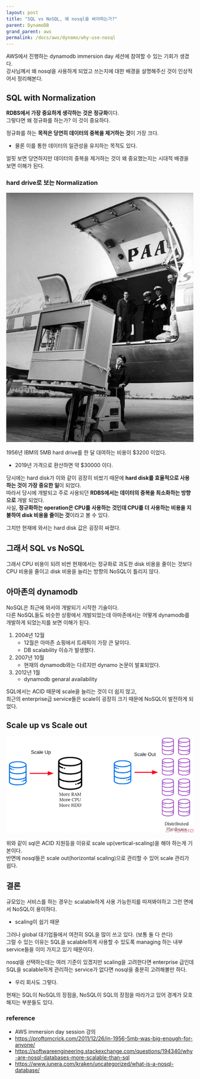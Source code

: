 ```yaml
---
layout: post
title: "SQL vs NoSQL, 왜 nosql을 써야하는가?"
parent: DynamoDB
grand_parent: aws
permalink: /docs/aws/dynamo/why-use-nosql
---
```


AWS에서 진행하는 dynamodb immersion day 세션에 참여할 수 있는 기회가 생겼다.  
강사님께서 왜 nosql을 사용하게 되었고 쓰는지에 대한 배경을 설명해주신 것이 인상적어서 정리해본다.


## SQL with Normalization

**RDBS에서 가장 중요하게 생각하는 것은 정규화**이다.  
그렇다면 왜 정규화를 하는가? 이 것이 중요하다.

정규화를 하는 **목적은 당연히 데이터의 중복을 제거하는 것**이 가장 크다.
- 물론 이를 통한 데이터의 일관성을 유지하는 목적도 있다.

얼핏 보면 당연하지만 데이터의 중복을 제거하는 것이 왜 중요했는지는 시대적 배경을 보면 이해가 된다.  



### hard drive로 보는 Normalization

![5mb hard](/images/post/aws/dynamodb/why-use-nosql/5mbharddrive1956.jpg)

1956년 IBM의 5MB hard drive를 한 달 대여하는 비용이 $3200 이었다.
- 2019년 가격으로 환산하면 약 $30000 이다.

당시에는 hard disk가 이와 같이 굉장히 비쌌기 때문에 **hard disk를 효율적으로 사용하는 것이 가장 중요한 일**이 되었다.  
따라서 당시에 개발되고 주로 사용되던 **RDBS에서는 데이터의 중복을 최소화하는 방향으로** 개발 되었다.  
사실, **정규화하는 operation은 CPU를 사용하는 것인데 CPU를 더 사용하는 비용을 지불하여 disk 비용을 줄이는 것**이라고 볼 수 있다.  

그치만 현재에 와서는 hard disk 값은 굉장히 싸졌다.


## 그래서 SQL vs NoSQL

그래서 CPU 비용이 되려 비싼 현재에서는 정규화로 과도한 disk 비용을 줄이는 것보다 CPU 비용을 줄이고 disk 비용을 늘리는 방향의 NoSQL이 틀리지 않다.


## 아마존의 dynamodb

NoSQL은 최근에 와서야 개발되기 시작한 기술이다.  
다른 NoSQL들도 비슷한 상황에서 개발되었는데 아마존에서는 어떻게 dynamodb를 개발하게 되었는지를 보면 이해가 된다.

1. 2004년 12월
   - 12월은 아마존 쇼핑에서 트래픽이 가장 큰 달이다.
   - DB scalability 이슈가 발생했다.
2. 2007년 10월
   - 현재의 dynamodb와는 다르지만 dynamo 논문이 발표되었다.
3. 2012년 1월
   - dynamodb genaral availability

SQL에서는 ACID 때문에 scale을 늘리는 것이 더 쉽지 않고,  
최근의 enterprise급 service들은 scale이 굉장히 크기 때문에 NoSQL이 발전하게 되었다.


## Scale up vs Scale out

![scale up vs scale out](/images/post/aws/dynamodb/why-use-nosql/scaleup-scaleout.png)

위와 같이 sql은 ACID 지원등을 이유로 scale up(vertical-scaling)을 해야 하는게 기본이다.  
반면에 nosql들은 scale out(horizontal scaling)으로 관리할 수 있어 scale 관리가 쉽다.


## 결론

규모있는 서비스를 하는 경우는 scalable하게 사용 가능한지를 따져봐야하고 그런 면에서 NoSQL이 용이하다.  
- scaling이 쉽기 때문

그러나 global 대기업들에서 여전히 SQL을 많이 쓰고 있다. (보통 둘 다 쓴다)  
그럴 수 있는 이유는 SQL을 scalable하게 사용할 수 있도록 managing 하는 내부 service들을 이미 가지고 있기 때문이다.

nosql을 선택하는데는 여러 기준이 있겠지만 scaling을 고려한다면 enterprise 급인데 SQL을 scalable하게 관리하는 service가 없다면 nosql을 충분히 고려해볼만 하다.
- 우리 회사도 그렇다.

현재는 SQL이 NoSQL의 장점을, NoSQL이 SQL의 장점을 따라가고 있어 경계가 모호해지는 부분들도 있다.

### reference

- AWS immersion day session 강의
- https://proftomcrick.com/2011/12/26/in-1956-5mb-was-big-enough-for-anyone/
- https://softwareengineering.stackexchange.com/questions/194340/why-are-nosql-databases-more-scalable-than-sql
- https://www.iunera.com/kraken/uncategorized/what-is-a-nosql-database/